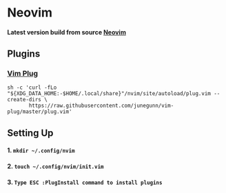 # Neovim 
#### Latest version build from source [Neovim](https://github.com/neovim/neovim)
## Plugins 
### [Vim Plug](https://github.com/junegunn/vim-plug)

```
sh -c 'curl -fLo "${XDG_DATA_HOME:-$HOME/.local/share}"/nvim/site/autoload/plug.vim --create-dirs \
       https://raw.githubusercontent.com/junegunn/vim-plug/master/plug.vim'

```
## Setting Up
#### 1. ``` mkdir ~/.config/nvim   ```
#### 2. ``` touch ~/.config/nvim/init.vim   ```
#### 3. ``` Type ESC :PlugInstall command to install plugins  ```


